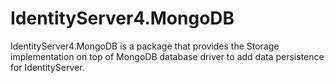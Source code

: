 # IdentityServer4.MongoDB

IdentityServer4.MongoDB is a package that provides the Storage implementation on top of MongoDB database driver to add data persistence for IdentityServer.
